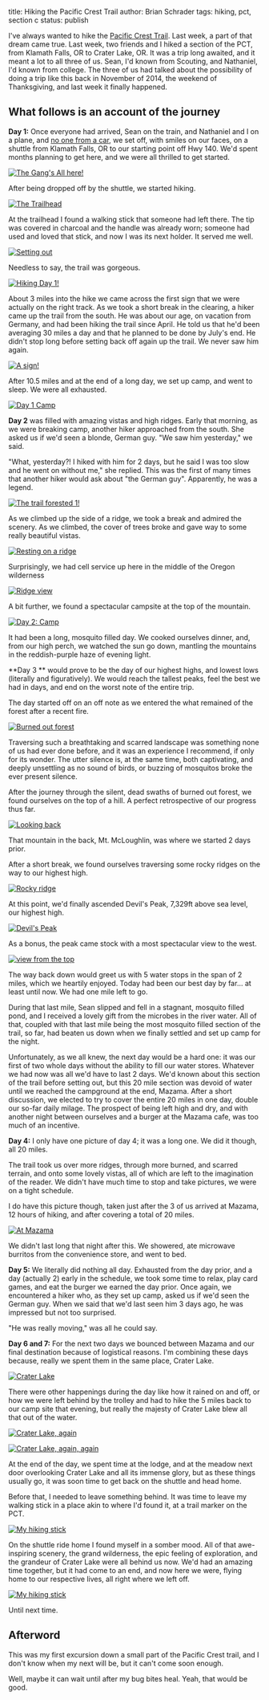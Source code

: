 title: Hiking the Pacific Crest Trail
author: Brian Schrader
tags: hiking, pct, section c
status: publish

I've always wanted to hike the [Pacific Crest Trail][1]. Last week, a part of that dream came true. Last week, two friends and I hiked a section of the PCT, from Klamath Falls, OR to Crater Lake, OR. It was a trip long awaited, and it meant a lot to all three of us. Sean, I'd known from Scouting, and Nathaniel, I'd known from college. The three of us had talked about the possibility of doing a trip like this back in November of 2014, the weekend of Thanksgiving, and last week it finally happened.

[1]: https://en.wikipedia.org/wiki/Pacific_Crest_Trail
[2]: http://www.pcta.org/discover-the-trail/geography/southern-california/
[3]: http://bikehikesafari.com/2015/05/31/pct-day-43-into-the-sierras/
[4]: http://trailsandtreasures.com/pct_near_mt_shasta.htm

## What follows is an account of the journey

**Day 1:** Once everyone had arrived, Sean on the train, and Nathaniel and I on a plane, and [no one from a car][lol], we set off, with smiles on our faces, on a shuttle from Klamath Falls, OR to our starting point off Hwy 140. We'd spent months planning to get here, and we were all thrilled to get started.

[lol]: https://www.youtube.com/watch?v=uT9MITGrcFk

[![The Gang's All here!](/images/collections/pct-hike/the-gangs-all-here-comp.jpeg)](/images/collections/pct-hike/the-gangs-all-here.jpg)

After being dropped off by the shuttle, we started hiking. 

[![The Trailhead](/images/collections/pct-hike/the-trailhead-comp.jpeg)](/images/collections/pct-hike/the-trailhead.jpg)

At the trailhead I found a walking stick that someone had left there. The tip was covered in charcoal and the handle was already worn; someone had used and loved that stick, and now I was its next holder. It served me well.

[![Setting out](/images/collections/pct-hike/setting-out-comp.jpeg)](/images/collections/pct-hike/setting-out.jpg)

Needless to say, the trail was gorgeous.

[![Hiking Day 1!](/images/collections/pct-hike/hiking-day-1-comp.jpeg)](/images/collections/pct-hike/hiking-day-1.jpg)

About 3 miles into the hike we came across the first sign that we were actually on the right track. As we took a short break in the clearing, a hiker came up the trail from the south. He was about our age, on vacation from Germany, and had been hiking the trail since April. He told us that he'd been averaging 30 miles a day and that he planned to be done by July's end. He didn't stop long before setting back off again up the trail. We never saw him again.

[![A sign!](/images/collections/pct-hike/the-sign-on-the-trail-comp.jpeg)](/images/collections/pct-hike/the-sign-on-the-trail.jpg)

After 10.5 miles and at the end of a long day, we set up camp, and went to sleep. We were all exhausted.

[![Day 1 Camp](/images/collections/pct-hike/day-1-camp-comp.jpeg)](/images/collections/pct-hike/day-1-camp.jpg)

**Day 2** was filled with amazing vistas and high ridges. Early that morning, as we were breaking camp, another hiker approached from the south. She asked us if we'd seen a blonde, German guy. "We saw him yesterday," we said. 

"What, yesterday?! I hiked with him for 2 days, but he said I was too slow and he went on without me," she replied. This was the first of many times that another hiker would ask about "the German guy". Apparently, he was a legend.

[![The trail forested 1!](/images/collections/pct-hike/the-trail-forested-comp.jpeg)](/images/collections/pct-hike/the-trail-forested.jpg)

As we climbed up the side of a ridge, we took a break and admired the scenery. As we climbed, the cover of trees broke and gave way to some really beautiful vistas.

[![Resting on a ridge](/images/collections/pct-hike/resting-ridge-comp.jpeg)](/images/collections/pct-hike/resting-ridge.jpg)

Surprisingly, we had cell service up here in the middle of the Oregon wilderness

[![Ridge view](/images/collections/pct-hike/ridge-view-comp.jpeg)](/images/collections/pct-hike/ridge-view.jpg)

A bit further, we found a spectacular campsite at the top of the mountain.

[![Day 2: Camp](/images/collections/pct-hike/day-2-camp-comp.jpeg)](/images/collections/pct-hike/day-2-camp.jpg)

It had been a long, mosquito filled day. We cooked ourselves dinner, and, from our high perch, we watched the sun go down, mantling the mountains in the reddish-purple haze of evening light.

**Day 3 ** would prove to be the day of our highest highs, and lowest lows (literally and figuratively). We would reach the tallest peaks, feel the best we had in days, and end on the worst note of the entire trip.

The day started off on an off note as we entered the what remained of the forest after a recent fire.

[![Burned out forest](/images/collections/pct-hike/burned-forested-trail-comp.jpeg)](/images/collections/pct-hike/burned-forested-trail.jpg)

Traversing such a breathtaking and scarred landscape was something none of us had ever done before, and it was an experience I recommend, if only for its wonder. The utter silence is, at the same time, both captivating, and deeply unsettling as no sound of birds, or buzzing of mosquitos broke the ever present silence.

After the journey through the silent, dead swaths of burned out forest, we found ourselves on the top of a hill. A perfect retrospective of our progress thus far.

[![Looking back](/images/collections/pct-hike/lookback-comp.jpeg)](/images/collections/pct-hike/lookback.jpg)

That mountain in the back, Mt. McLoughlin, was where we started 2 days prior.

After a short break, we found ourselves traversing some rocky ridges on the way to our highest high.

[![Rocky ridge](/images/collections/pct-hike/rocky-ridge-comp.jpeg)](/images/collections/pct-hike/rocky-ridge.jpg)

At this point, we'd finally ascended Devil's Peak, 7,329ft above sea level, our highest high.

[![Devil's Peak](/images/collections/pct-hike/devils-peak-comp.jpeg)](/images/collections/pct-hike/devils-peak.jpg)

As a bonus, the peak came stock with a most spectacular view to the west.

[![view from the top](/images/collections/pct-hike/the-view-from-the-top-comp.jpeg)](/images/collections/pct-hike/the-view-from-the-top.jpg)

The way back down would greet us with 5 water stops in the span of 2 miles, which we heartily enjoyed. Today had been our best day by far... at least until now. We had one mile left to go.

During that last mile, Sean slipped and fell in a stagnant, mosquito filled pond, and I received a lovely gift from the microbes in the river water. All of that, coupled with that last mile being the most mosquito filled section of the trail, so far, had beaten us down when we finally settled and set up camp for the night. 

Unfortunately, as we all knew, the next day would be a hard one: it was our first of two whole days without the ability to fill our water stores. Whatever we had now was all we'd have to last 2 days. We'd known about this section of the trail before setting out, but this 20 mile section was devoid of water until we reached the campground at the end, Mazama. After a short discussion, we elected to try to cover the entire 20 miles in one day, double our so-far daily milage. The prospect of being left high and dry, and with another night between ourselves and a burger at the Mazama cafe, was too much of an incentive. 

**Day 4:** I only have one picture of day 4; it was a long one. We did it though, all 20 miles. 

The trail took us over more ridges, through more burned, and scarred terrain, and onto some lovely vistas, all of which are left to the imagination of the reader. We didn't have much time to stop and take pictures, we were on a tight schedule.

I do have this picture though, taken just after the 3 of us arrived at Mazama, 12 hours of hiking, and after covering a total of 20 miles.

[![At Mazama](/images/collections/pct-hike/at-mazama-comp.jpeg)](/images/collections/pct-hike/at-mazama.jpg)

We didn't last long that night after this. We showered, ate microwave burritos from the convenience store, and went to bed.

**Day 5:** We literally did nothing all day. Exhausted from the day prior, and a day (actually 2) early in the schedule, we took some time to relax, play card games, and eat the burger we earned the day prior. Once again, we encountered a hiker who, as they set up camp, asked us if we'd seen the German guy. When we said that we'd last seen him 3 days ago, he was impressed but not too surprised. 

"He was really moving," was all he could say.

**Day 6 and 7:** For the next two days we bounced between Mazama and our final destination because of logistical reasons. I'm combining these days because, really we spent them in the same place, Crater Lake.

[![Crater Lake](/images/collections/pct-hike/crater-lake-pano-comp.jpeg)](/images/collections/pct-hike/crater-lake-pano.jpg)

There were other happenings during the day like how it rained on and off, or how we were left behind by the trolley and had to hike the 5 miles back to our camp site that evening, but really the majesty of Crater Lake blew all that out of the water.

[![Crater Lake, again](/images/collections/pct-hike/crater-lake-comp.jpeg)](/images/collections/pct-hike/crater-lake.jpg)

[![Crater Lake, again, again](/images/collections/pct-hike/from-the-wall-comp.jpeg)](/images/collections/pct-hike/from-the-wall.jpg)

At the end of the day, we spent time at the lodge, and at the meadow next door overlooking Crater Lake and all its immense glory, but as these things usually go, it was soon time to get back on the shuttle and head home. 

Before that, I needed to leave something behind. It was time to leave my walking stick in a place akin to where I'd found it, at a trail marker on the PCT.

[![My hiking stick](/images/collections/pct-hike/hiking-stick-comp.jpeg)](/images/collections/pct-hike/hiking-stick.jpg)

On the shuttle ride home I found myself in a somber mood. All of that awe-inspiring scenery, the grand wilderness, the epic feeling of exploration, and the grandeur of Crater Lake were all behind us now. We'd had an amazing time together, but it had come to an end, and now here we were, flying home to our respective lives, all right where we left off. 

[![My hiking stick](/images/collections/pct-hike/together-at-the-end-comp.jpeg)](/images/collections/pct-hike/together-at-the-end.jpg)

Until next time.

## Afterword

This was my first excursion down a small part of the Pacific Crest trail, and I don't know when my next will be, but it can't come soon enough. 

Well, maybe it can wait until after my bug bites heal. Yeah, that would be good.



